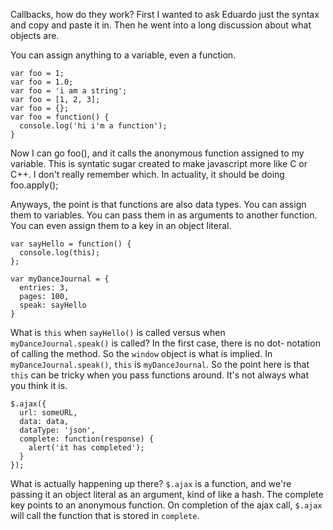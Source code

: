 Callbacks, how do they work?  First I wanted to ask Eduardo just the syntax and
copy and paste it in.  Then he went into a long discussion about what objects
are.

You can assign anything to a variable, even a function.
```
var foo = 1;
var foo = 1.0;
var foo = 'i am a string';
var foo = [1, 2, 3];
var foo = {};
var foo = function() {
  console.log('hi i'm a function');
}
```

Now I can go foo(), and it calls the anonymous function assigned to my variable.
This is syntatic sugar created to make javascript more like C or C++.  I don't
really remember which.  In actuality, it should be doing foo.apply();

Anyways, the point is that functions are also data types.  You can assign them
to variables.  You can pass them in as arguments to another function.  You can
even assign them to a key in an object literal.

```
var sayHello = function() {
  console.log(this);
};

var myDanceJournal = {
  entries: 3,
  pages: 100,
  speak: sayHello
}
```

What is `this` when `sayHello()` is called versus when `myDanceJournal.speak()`
is called?  In the first case, there is no dot- notation of calling the method.
So the `window` object is what is implied.  In `myDanceJournal.speak()`, `this`
is `myDanceJournal`.  So the point here is that `this` can be tricky when you
pass functions around.  It's not always what you think it is.

```
$.ajax({
  url: someURL,
  data: data,
  dataType: 'json',
  complete: function(response) {
    alert('it has completed');
  }
});
```

What is actually happening up there?  `$.ajax` is a function, and we're passing
it an object literal as an argument, kind of like a hash.  The complete key
points to an anonymous function.  On completion of the ajax call, `$.ajax` will
call the function that is stored in `complete`.
